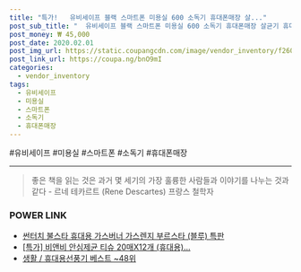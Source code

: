 ```yaml
--- 
title: "특가!   유비세이프 블랙 스마트폰 미용실 600 소독기 휴대폰매장 살..." 
post_sub_title: "  유비세이프 블랙 스마트폰 미용실 600 소독기 휴대폰매장 살균기 휴대폰 1개 MS" 
post_money: ₩ 45,000 
post_date: 2020.02.01 
post_img_url: https://static.coupangcdn.com/image/vendor_inventory/f260/d847a8b85787544a246a25949c9daf976fefbc179d950035ac3dfbdf1ccd.jpg 
post_link_url: https://coupa.ng/bnO9mI 
categories: 
  - vendor_inventory 
tags: 
  - 유비세이프 
  - 미용실 
  - 스마트폰 
  - 소독기 
  - 휴대폰매장 
--- 
```

  #유비세이프 #미용실 #스마트폰 #소독기 #휴대폰매장 
<hr> 

> 좋은 책을 읽는 것은 과거 몇 세기의 가장 훌륭한 사람들과 이야기를 나누는 것과 같다 - 르네 테카르트 (Rene Descartes) 프랑스 철학자 


### POWER LINK

* <a href="https://blog.naver.com/an0733/221785457722" target="_blank">썬터치 불스타 휴대용 가스버너 가스렌지 부르스타 (블루) 특판</a>
* <a href="https://blog.naver.com/santokki14/221792860506" target="_blank">[특가] 비앤비 안심제균 티슈 20매X12개 (휴대용)...</a>
* <a href="https://blog.naver.com/santokki14/221783674834" target="_blank">생활 / 휴대용선풍기 베스트 ~48위</a>
